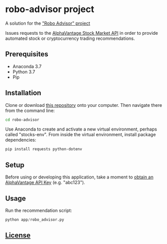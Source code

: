 # robo-advisor project

A solution for the ["Robo Advisor" project](https://github.com/prof-rossetti/intro-to-python/blob/master/projects/robo-advisor/README.md)

Issues requests to the [AlphaVantage Stock Market API](alphavantage.co/) in order to provide automated stock or cryptocurrency trading recommendations.

## Prerequisites

+ Anaconda 3.7
+ Python 3.7
+ Pip

## Installation
Clone or download [this repository](https://github.com/sma299/robo-advisor) onto your computer. Then navigate there from the command line:

```sh
cd robo-advisor
```
Use Anaconda to create and activate a new virtual environment, perhaps called "stocks-env". From inside the virtual environment, install package dependencies:

```sh
pip install requests python-dotenv
```

## Setup

Before using or developing this application, take a moment to [obtain an AlphaVantage API Key](https://alphavantage.co/support/#api-key) (e.g. "abc123").


## Usage
 
Run the recommendation script:

```py
python app/robo_advisor.py
```

## [License](/LICENSE.md)
